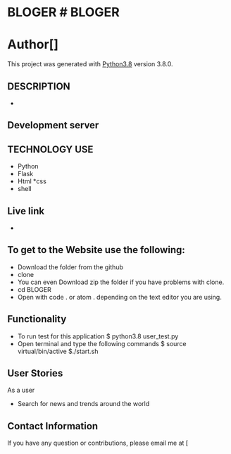 # BLOGER # BLOGER

# Author[]

This project was generated with [Python3.8]() version 3.8.0.

## DESCRIPTION

- 
## Development server

## TECHNOLOGY USE

- Python
- Flask
- Html
  \*css
- shell

## Live link

-

## To get to the Website use the following:

- Download the folder from the github
- clone
- You can even Download zip the folder if you have problems with clone.
- cd BLOGER
- Open with code . or atom . depending on the text editor you are using.

## Functionality

- To run test for this application
  $ python3.8 user_test.py
- Open terminal and type the following commands
  $ source virtual/bin/active
  $./start.sh

## User Stories

As a user

- Search for news and trends around the world

## Contact Information

If you have any question or contributions, please email me at [
